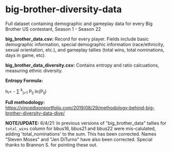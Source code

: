 # big-brother-diversity-data
Full dataset containing demographic and gameplay data for every Big Brother US contestant, Season 1 - Season 22

**big_brother_data.csv:** 
Record for every player. Fields include basic demographic information, special demographic information (race/ethnicity, sexual orientation, etc.), and gameplay tallies (total wins, total nominations, days in game, etc).

**big_brother_data_diversity.csv:** 
Contains entropy and ratio calcuations, measuring ethnic diversity.

**Entropy Formula:**

 h<sub>i</sub>= - ∑ <sup>k</sup><sub>j=1</sub> P<sub>ij</sub> ln(P<sub>ij</sub>)
 
 **Full methodology:**
 https://vincedixonportfolio.com/2019/08/29/methodology-behind-big-brother-diversity-data-dive/
 
 **NOTE/UPDATE:**
6/4/21: In previous versions of "big_brother_data" tallies for `total_wins` column for bbus16, bbus21 and bbus22 were mis-calulated, adding 'total_nominations' to the sum. This has been corrected. Names "Steven Moses" and "Jen DiTurno" have also been corrected. Special thanks to Brannon S. for pointing these out.

